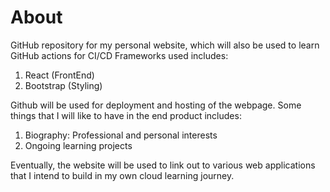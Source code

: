 # About
GitHub repository for my personal website, which will also be used to learn GitHub actions for CI/CD
Frameworks used includes:

1. React (FrontEnd)
2. Bootstrap (Styling)

Github will be used for deployment and hosting of the webpage. Some things that I will like to have in the end product includes:

1. Biography: Professional and personal interests
2. Ongoing learning projects

Eventually, the website will be used to link out to various web applications that I intend to build in my own cloud learning journey. 
